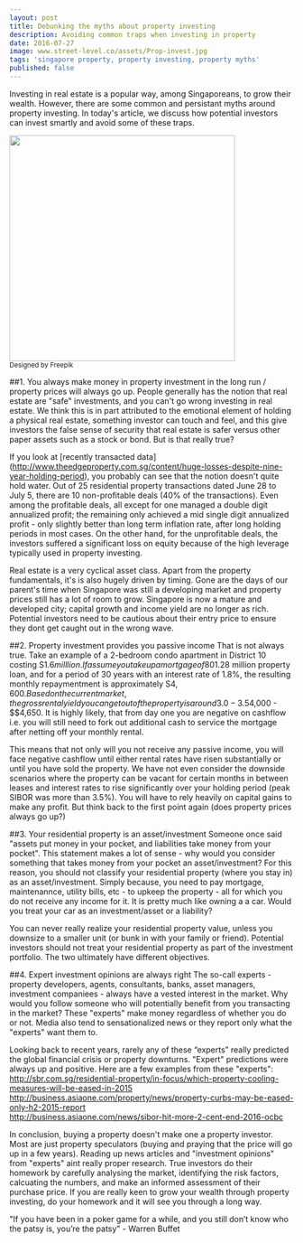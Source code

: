 ```yaml
---
layout: post
title: Debunking the myths about property investing
description: Avoiding common traps when investing in property
date: 2016-07-27
image: www.street-level.co/assets/Prop-invest.jpg
tags: 'singapore property, property investing, property myths'
published: false
---
```

Investing in real estate is a popular way, among Singaporeans, to grow their wealth.  However, there are some common and persistant 
myths around property investing.  In today's article, we discuss how potential investors can invest smartly and avoid some of these 
traps. <br>

<img src="http://www.street-level.co/assets/Prop-invest.jpg" width="400px"><br>
<sup>Designed by Freepik</sup><br>

##1.  You always make money in property investment in the long run / property prices will always go up.
People generally has the notion that real estate are "safe" investments, and you can't go wrong investing in real estate.  We think this is in part attributed to the emotional element of holding a physical real estate, something investor can touch and feel, and this give investors the false sense of security that real estate is safer versus other paper assets such as a stock or bond.  But is that really true?  

If you look at [recently transacted data] (http://www.theedgeproperty.com.sg/content/huge-losses-despite-nine-year-holding-period), you probably can see that the notion doesn't quite hold water.  Out of 25 residential property transactions dated June 28 to July 5, there are 10 non-profitable deals (40% of the transactions).  Even among the profitable deals, all except for one managed a double digit annualized profit; the remaining only achieved a mid single digit annualized profit - only slightly better than long term inflation rate, after long holding periods in most cases.  On the other hand, for the unprofitable deals, the investors suffered a significant loss on equity because of the high leverage typically used in property investing.

Real estate is a very cyclical asset class.  Apart from the property fundamentals, it's is also hugely driven by timing. Gone are the 
days of our parent's time when Singapore was still a developing market and property prices still has a lot of room to grow.  Singapore is now a mature and developed city; capital growth and income yield are no longer as rich.  Potential investors need to be cautious about their entry price to ensure they dont get caught out in the wrong wave.


##2.  Property investment provides you passive income 
That is not always true.  Take an example of a 2-bedroom condo apartment in District 10 costing S$1.6 milllion.  If assume you take up a mortgage of 80% of the value i.e. S$1.28 million property loan, and for a period of 30 years with an interest rate of 1.8%, the 
resulting monthly repaymentment is approximately S$4,600.  Based on the current market, the gross rental yield you can get out of the property is around 3.0 - 3.5% or S$4,000 - $$4,650.  It is highly likely, that from day one you are negative on cashflow i.e. you will still need to fork out additional cash to service the mortgage after netting off your monthly rental. 

This means that not only will you not receive any passive income, you will face negative cashflow until either rental rates have risen substantially or until you have sold the property.  We have not even consider the downside scenarios where the property can be vacant for certain months in between leases and interest rates to rise significantly over your holding period (peak SIBOR was more than 3.5%).  You will have to rely heavily on capital gains to make any profit.  But think back to the first point again (does property prices always go up?)
  
##3.  Your residential property is an asset/investment
Someone once said "assets put money in your pocket, and liabilities take money from your pocket".  This statement makes a lot of sense - why would you consider something that takes money from your pocket an asset/investment?  For this reason, you should not classify your residential property (where you stay in) as an asset/investment.  Simply because, you need to pay mortgage, maintenannce, utility bills, etc - to upkeep the property - all for which you do not receive any income for it. It is pretty much like owning a a car.  Would you treat your car as an investment/asset or a liability?

You can never really realize your residential property value, unless you downsize to a smaller unit (or bunk in with your family or 
friend).  Potential investors should not treat your residential property as part of the investment portfolio. The two ultimately have 
different objectives.  

##4.  Expert investment opinions are always right
The so-call experts - property developers, agents, consultants, banks, asset managers, investment companiees - always have a vested 
interest in the market.  Why would you follow someone who will potentially benefit from you transacting in the market?  These "experts" make money regardless of whether you do or not.  Media also tend to sensationalized news or they report only what the "experts" want them to. 

Looking back to recent years, rarely any of these “experts” really predicted the global financial crisis or property downturns. "Expert" predictions were always up and positive. Here are a few examples from these "experts":<br>
http://sbr.com.sg/residential-property/in-focus/which-property-cooling-measures-will-be-eased-in-2015<br>
http://business.asiaone.com/property/news/property-curbs-may-be-eased-only-h2-2015-report<br>
http://business.asiaone.com/news/sibor-hit-more-2-cent-end-2016-ocbc<br>


In conclusion, buying a property doesn't make one a property investor.  Most are just property speculators (buying and praying that the price will go up in a few years).  Reading up news articles and "investment opinions" from "experts" aint really proper research.  True investors do their homework by carefully analysing the market, identifying the risk factors, calcuating the numbers, and make an informed assessment of their purchase price.  If you are really keen to grow your wealth through property investing, do your homework and it will see you through a long way.  


"If you have been in a poker game for a while, and you still don’t know who the patsy is, you’re the patsy" - Warren Buffet
